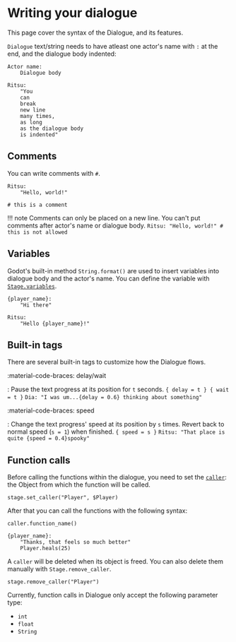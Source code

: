 # Writing your dialogue

This page cover the syntax of the Dialogue, and its features.

`Dialogue` text/string needs to have atleast one actor's name with `:` at the end, and the dialogue body indented:
```
Actor name:
    Dialogue body
```

```
Ritsu:
    "You
    can
    break
    new line
    many times,
    as long
    as the dialogue body
    is indented"
```

## Comments

You can write comments with `#`.
```
Ritsu:
    "Hello, world!"

# this is a comment
```

!!! note
    Comments can only be placed on a new line. You can't put comments after actor's name or dialogue body.
    ```
    Ritsu:
        "Hello, world!" # this is not allowed
    ```

## Variables

Godot's built-in method `String.format()` are used to insert variables into dialogue body and the actor's name. You can define the variable with [`Stage.variables`]("/").

```
{player_name}:
    "Hi there"

Ritsu:
    "Hello {player_name}!"
```

## Built-in tags

There are several built-in tags to customize how the Dialogue flows.

:material-code-braces: delay/wait

:   Pause the text progress at its position for `t` seconds.
    ```
    { delay = t }
    { wait = t }
    ```
    ```
    Dia:
        "I was um...{delay = 0.6} thinking about something"
    ```

:material-code-braces: speed

:   Change the text progress' speed at its position by `s` times. Revert back to normal speed (`s = 1`) when finished.
    ```
    { speed = s }
    ```
    ```
    Ritsu:
        "That place is quite {speed = 0.4}spooky"
    ```

## Function calls

Before calling the functions within the dialogue, you need to set the [`caller`]("/"): the Object from which the function will be called.

```gdscript
stage.set_caller("Player", $Player)
```

After that you can call the functions with the following syntax:
```
caller.function_name()
```


```
{player_name}:
    "Thanks, that feels so much better"
    Player.heals(25)
```

A `caller` will be deleted when its object is freed. You can also delete them manually with `Stage.remove_caller`.

```gdscript
stage.remove_caller("Player")
```

Currently, function calls in Dialogue only accept the following parameter type:
<ul>
  <li><code>int</code></li>
  <li><code>float</code></li>
  <li><code>String</code></li>
</ul>